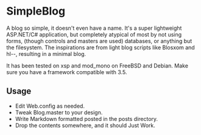 # SimpleBlog

A blog so simple, it doesn't even have a name. It's a super lightweight ASP.NET/C# application, but completely atypical of most by not using forms, (though controls and masters are used) databases, or anything but the filesystem. The inspirations are from light blog scripts like Blosxom and hl--, resulting in a minimal blog.

It has been tested on xsp and mod_mono on FreeBSD and Debian. Make sure you have a framework compatible with 3.5.

## Usage

* Edit Web.config as needed.
* Tweak Blog.master to your design.
* Write Markdown formatted posted in the posts directory.
* Drop the contents somewhere, and it should Just Work.
